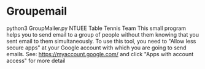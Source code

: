# Groupemail
python3 GroupMailer.py
NTUEE Table Tennis Team
This small program helps you to send email to a group of people without them knowing that you sent email to them simultaneously.
To use this tool, you need to "Allow less secure apps" at your Google account with which you are going to send emails.
See: https://myaccount.google.com/ and click "Apps with account access" for more detail

